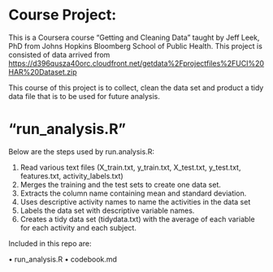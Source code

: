 
Course Project: 
========================================
This is a Coursera course “Getting  and Cleaning Data” taught by Jeff Leek, PhD  from  Johns Hopkins Bloomberg School of Public Health.   This project is consisted of data arrived from https://d396qusza40orc.cloudfront.net/getdata%2Fprojectfiles%2FUCI%20HAR%20Dataset.zip

This course of this project is to collect, clean the data set and product a tidy data file that is to be used for future analysis. 



“run_analysis.R”
========================================

Below are the steps used by run.analysis.R:

1.	 Read various text files (X_train.txt, y_train.txt, X_test.txt, y_test.txt, features.txt, activity_labels.txt)
2.	Merges the training and the test sets to create one data set.
3.	Extracts the column name containing mean and standard deviation. 
4.	Uses descriptive activity names to name the activities in the data set
5.	Labels the data set with descriptive variable names. 
6.	Creates a tidy data set (tidydata.txt) with the average of each variable for each activity and each subject. 


Included in this repo are:

•	run_analysis.R 
•	codebook.md 

 
